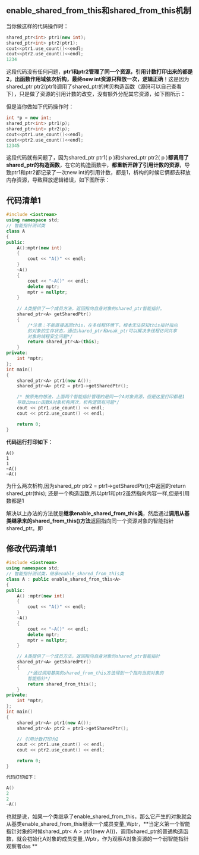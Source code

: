 ## enable_shared_from_this和shared_from_this机制

当你做这样的代码操作时：

```cpp
shared_ptr<int> ptr1(new int);
shared_ptr<int> ptr2(ptr1);
cout<<ptr1.use_count()<<endl;
cout<<ptr2.use_count()<<endl;
1234
```

这段代码没有任何问题，**ptr1和ptr2管理了同一个资源，引用计数打印出来的都是2，出函数作用域依次析构，最终new int资源只释放一次，逻辑正确**！这是因为shared_ptr ptr2(ptr1)调用了shared_ptr的拷贝构造函数（源码可以自己查看下），只是做了资源的引用计数的改变，没有额外分配其它资源，如下图所示：

但是当你做如下代码操作时：

```cpp
int *p = new int;
shared_ptr<int> ptr1(p);
shared_ptr<int> ptr2(p);
cout<<ptr1.use_count()<<endl;
cout<<ptr2.use_count()<<endl;
12345
```

这段代码就有问题了，因为shared_ptr ptr1( p )和shared_ptr ptr2( p )**都调用了shared_ptr的构造函数**，在它的构造函数中，**都重新开辟了引用计数的资源**，导致ptr1和ptr2都记录了一次new int的引用计数，都是1，析构的时候它俩都去释放内存资源，导致释放逻辑错误，如下图所示：



## 代码清单1

```cpp
#include <iostream>
using namespace std;
// 智能指针测试类
class A
{
public:
	A():mptr(new int) 
	{
		cout << "A()" << endl;
	}
	~A()
	{
		cout << "~A()" << endl;
		delete mptr; 
		mptr = nullptr;
	}
	 
	// A类提供了一个成员方法，返回指向自身对象的shared_ptr智能指针。
	shared_ptr<A> getSharedPtr() 
	{ 
		/*注意：不能直接返回this，在多线程环境下，根本无法获知this指针指向
		的对象的生存状态，通过shared_ptr和weak_ptr可以解决多线程访问共享		
		对象的线程安全问题*/
		return shared_ptr<A>(this); 
	}
private:
	int *mptr;
};
int main()
{
	shared_ptr<A> ptr1(new A());
	shared_ptr<A> ptr2 = ptr1->getSharedPtr();

	/* 按原先的想法，上面两个智能指针管理的是同一个A对象资源，但是这里打印都是1
	导致出main函数A对象析构两次，析构逻辑有问题*/
	cout << ptr1.use_count() << endl; 
	cout << ptr2.use_count() << endl;

	return 0;
}
```

**代码运行打印如下**：

```
A()
1
1
~A()
~A()
```

为什么两次析构,因为shared_ptr<A> ptr2 = ptr1->getSharedPtr();中返回的return shared_ptr<A>(this); 还是一个构造函数,所以ptr1和ptr2虽然指向内容一样,但是引用数都是1





解决以上办法的方法就是**继承enable_shared_from_this类**，然后通过**调用从基类继承来的shared_from_this()方法**返回指向同一个资源对象的智能指针shared_ptr。即



## 修改代码清单1

```cpp
#include <iostream>
using namespace std;
// 智能指针测试类，继承enable_shared_from_this类
class A : public enable_shared_from_this<A>
{
public:
	A() :mptr(new int)
	{
		cout << "A()" << endl;
	}
	~A()
	{
		cout << "~A()" << endl;
		delete mptr;
		mptr = nullptr;
	}

	// A类提供了一个成员方法，返回指向自身对象的shared_ptr智能指针
	shared_ptr<A> getSharedPtr()
	{
		/*通过调用基类的shared_from_this方法得到一个指向当前对象的
		智能指针*/
		return shared_from_this();
	}
private:
	int *mptr;
};
int main()
{
	shared_ptr<A> ptr1(new A());
	shared_ptr<A> ptr2 = ptr1->getSharedPtr();

	// 引用计数打印为2
	cout << ptr1.use_count() << endl;
	cout << ptr2.use_count() << endl;

	return 0;
}

代码打印如下：

A()
2
2
~A()

```

也就是说，如果一个类继承了enable_shared_from_this，那么它产生的对象就会从基类enable_shared_from_this继承一个成员变量_Wptr，**当定义第一个智能指针对象的时候shared_ptr< A > ptr1(new A())，调用shared_ptr的普通构造函数，就会初始化A对象的成员变量_Wptr，作为观察A对象资源的一个弱智能指针观察者das ** 

